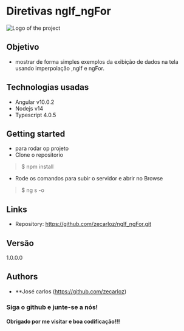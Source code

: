 # Diretivas ngIf_ngFor

![Logo of the project](https://gblobscdn.gitbook.com/spaces%2F-LAFAFKEinJy_kTY14OC%2Favatar.png?alt=media)
## Objetivo
* mostrar de forma simples exemplos da exibição de dados na tela usando imperpolação ,ngIf e ngFor.

## Technologias usadas

* Angular v10.0.2
* Nodejs v14
* Typescript 4.0.5

## Getting started

* para rodar op projeto
* Clone o repositorio 
> $ npm install
* Rode os comandos para subir o servidor e abrir no Browse
> $ ng s -o

## Links

- Repository: https://github.com/zecarloz/ngIf_ngFor.git

## Versão
1.0.0.0
## Authors
* **José carlos (https://github.com/zecarloz)
###  Siga o github e junte-se a nós!
#### Obrigado por me visitar e boa codificação!!!
